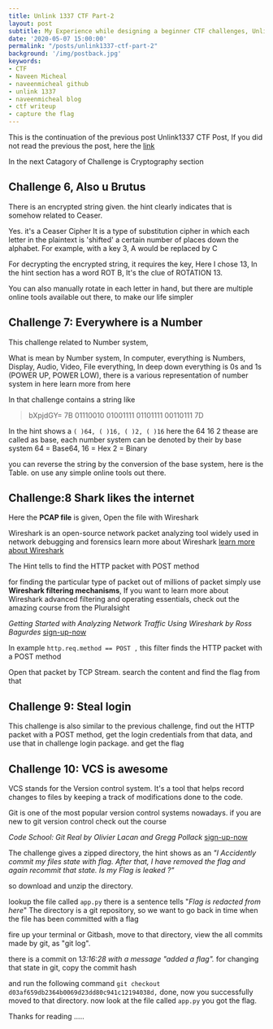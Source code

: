 ```yaml
---
title: Unlink 1337 CTF Part-2
layout: post
subtitle: My Experience while designing a beginner CTF challenges, Unlink-1337
date: '2020-05-07 15:00:00'
permalink: "/posts/unlink1337-ctf-part-2"
background: '/img/postback.jpg'
keywords:
- CTF
- Naveen Micheal
- naveenmicheal github
- unlink 1337
- naveenmicheal blog
- ctf writeup
- capture the flag
---
```


This is the continuation of the previous post Unlink1337 CTF Post, If you did not read the previous the post, here the [link](https://naveenmicheal.github.io/blog/posts/unlink1337-ctf-part-1)


In the next Catagory of Challenge is Cryptography section

## Challenge 6, Also u Brutus

There is an encrypted string given. the hint clearly indicates that is somehow related to Ceaser. 
	
Yes. it's a Ceaser Cipher It is a type of substitution cipher in which each letter in the plaintext is 'shifted' a certain number of places down the alphabet. For example, with a key 3, A would be replaced by C

 For decrypting the encrypted string, it requires the key, Here I chose 13, In the hint section has a word ROT B, It's the clue of ROTATION 13.

 You can also manually rotate in each letter in hand, but there are multiple online tools available out there, to make our life simpler

## Challenge 7: Everywhere is a Number

This challenge related to Number system, 

 What is mean by Number system,
 	In computer, everything is Numbers, Display, Audio, Video, File everything, In deep down everything is 0s and 1s
 	 (POWER UP, POWER LOW), there is a various representation of number system in here learn more from here 

In that challenge contains a string like

>  bXpjdGY= 7B 01110010 01001111 01101111 00110111 7D

In the hint shows a `( )64, ( )16, ( )2, ( )16`  here the 64 16 2 thease are called as base, each number system can be denoted by their by base system
  64 = Base64, 16 = Hex 2 = Binary

you can reverse the string by the conversion of the base system, here is the Table. on use any simple online tools out there.


## Challenge:8 Shark likes the internet

Here the **PCAP file** is given, Open the file with Wireshark

Wireshark is an open-source network packet analyzing tool widely used in network debugging and forensics learn more about Wireshark [learn more about Wireshark](https://en.wikipedia.org/wiki/Wireshark)

The Hint tells to find the HTTP packet with  POST method

for finding the particular type of packet out of millions of packet simply use **Wireshark filtering  mechanisms**, If you want to learn more about Wireshark advanced filtering and operating essentials, check out the amazing course from the Pluralsight 

*Getting Started with Analyzing Network Traffic Using Wireshark by Ross Bagurdes* [sign-up-now](http://referral.pluralsight.com/mQgnU4j)

In example `http.req.method == POST ,` this filter finds the HTTP packet with a POST method 

Open that packet by TCP Stream. search the content and find the flag from that 

## Challenge 9: Steal login

This challenge is also similar to the previous challenge, find out the HTTP packet with a POST method, get the login credentials from that data, and use that in challenge login package. and get the flag 

## Challenge 10: VCS is awesome

VCS stands for the Version control system. It's a tool that helps record changes to files by keeping a track of modifications done to the code.

Git is one of the most popular version control systems nowadays. if you are new to git version control check out the course

*Code School: Git Real by Olivier Lacan and Gregg Pollack* 
[sign-up-now](http://referral.pluralsight.com/mQgnU4j)

The challenge gives a zipped directory, the hint shows as an *"I Accidently commit my files state with flag. After that, I have removed the flag and again recommit that state. Is my Flag is leaked ?"*

so download and unzip the directory.

lookup the file called `app.py` there is a sentence tells "*Flag is redacted from here*"  The directory is a git repository, so we want to go back in time when the file has been committed with a flag

fire up your terminal or Gitbash, move to that directory, view the all commits made by git, as "git log".  

there is a commit on 1*3:16:28 with a message "added a flag".* for changing that state in git, copy the commit hash

and run the following command
 `git checkout d03af659db2364b0069d23dd80c941c12194038d,` done, now you successfully moved to that directory. now look at the file called `app.py` you got the flag. 

Thanks for reading .....